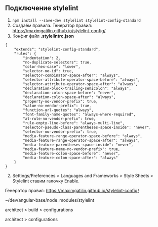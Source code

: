 

## Подключение stylelint
1) `npm install --save-dev stylelint stylelint-config-standard`
2) Создаём правила. Генератор правил: https://maximgatilin.github.io/stylelint-config/
3) Конфиг файл
**.stylelintrc.json**
```
{
    "extends": "stylelint-config-standard",
    "rules": {
        "indentation": 2,
        "no-duplicate-selectors": true,
        "color-hex-case": "lower",
        "selector-no-id": true,
        "selector-combinator-space-after": "always",
        "selector-attribute-operator-space-before": "always",
        "selector-attribute-operator-space-after": "always",
        "declaration-block-trailing-semicolon": "always",
        "declaration-colon-space-before": "never",
        "declaration-colon-space-after": "always",
        "property-no-vendor-prefix": true,
        "value-no-vendor-prefix": true,
        "function-url-quotes": "always",
        "font-family-name-quotes": "always-where-required",
        "at-rule-no-vendor-prefix": true,
        "rule-empty-line-before": "always-multi-line",
        "selector-pseudo-class-parentheses-space-inside": "never",
        "selector-no-vendor-prefix": true,
        "media-feature-range-operator-space-before": "always",
        "media-feature-range-operator-space-after": "always",
        "media-feature-parentheses-space-inside": "never",
        "media-feature-name-no-vendor-prefix": true,
        "media-feature-colon-space-before": "never",
        "media-feature-colon-space-after": "always"
    }
}
```
2) Settings/Preferences > Languages and Frameworks > Style Sheets > Stylelint ставим галочку Enable. 

Генератор правил: https://maximgatilin.github.io/stylelint-config/

~/dev/angular-base/node_modules/stylelint

architect > build > configurations

architect > configurations
<!--stackedit_data:
eyJoaXN0b3J5IjpbNjQ5NzQxMTldfQ==
-->
